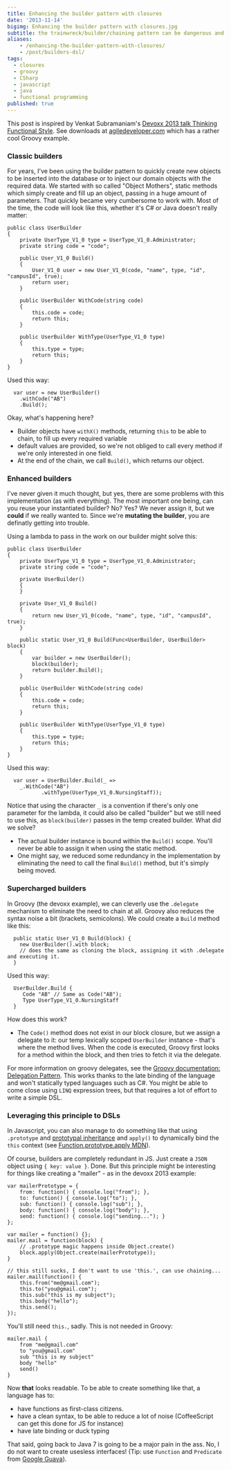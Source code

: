 ```yaml
---
title: Enhancing the builder pattern with closures
date: '2013-11-14'
bigimg: Enhancing the builder pattern with closures.jpg
subtitle: the trainwreck/builder/chaining pattern can be dangerous and here's why
aliases:
    - /enhancing-the-builder-pattern-with-closures/
    - /post/builders-dsl/
tags:
  - closures
  - groovy
  - CSharp
  - javascript
  - java
  - functional programming
published: true
---
```


This post is inspired by Venkat Subramaniam's [Devoxx 2013 talk Thinking Functional Style](http://www.devoxx.be/dv13-venkat-subramaniam.html). See downloads at [agiledeveloper.com](http://www.agiledeveloper.com/downloads.html) which has a rather cool Groovy example. 

### Classic builders

For years, I've been using the builder pattern to quickly create new objects to be inserted into the database or to inject our domain objects with the required data. We started with so called "Object Mothers", static methods which simply create and fill up an object, passing in a huge amount of parameters. That quickly became very cumbersome to work with. Most of the time, the code will  look like this, whether it's C# or Java doesn't really matter:

    public class UserBuilder
    {
        private UserType_V1_0 type = UserType_V1_0.Administrator;
        private string code = "code";

        public User_V1_0 Build()
        {
            User_V1_0 user = new User_V1_0(code, "name", type, "id", "campusId", true);
            return user;
        }

        public UserBuilder WithCode(string code)
        {
            this.code = code;
            return this;
        }

        public UserBuilder WithType(UserType_V1_0 type)
        {
            this.type = type;
            return this;
        }
    }

Used this way:

      var user = new UserBuilder()
        .withCode("AB")
        .Build();

Okay, what's happening here?

  - Builder objects have `withX()` methods, returning `this` to be able to chain, to fill up every required variable
  - default values are provided, so we're not obliged to call every method if we're only interested in one field. 
  - At the end of the chain, we call `Build()`, which returns our object. 

### Enhanced builders

I've never given it much thought, but yes, there are some problems with this implementation (as with everything). The most important one being, can you reuse your instantiated builder? No? Yes? We never assign it, but we **could** if we really wanted to. Since we're **mutating the builder**, you are definatly getting into trouble. 
  
Using a lambda to pass in the work on our builder might solve this:

    public class UserBuilder
    {
        private UserType_V1_0 type = UserType_V1_0.Administrator;
        private string code = "code";

        private UserBuilder()
        {
        }

        private User_V1_0 Build()
        {
            return new User_V1_0(code, "name", type, "id", "campusId", true);
        }

        public static User_V1_0 Build(Func<UserBuilder, UserBuilder> block)
        {
            var builder = new UserBuilder();
            block(builder);
            return builder.Build();
        }

        public UserBuilder WithCode(string code)
        {
            this.code = code;
            return this;
        }

        public UserBuilder WithType(UserType_V1_0 type)
        {
            this.type = type;
            return this;
        }
    }

Used this way:

      var user = UserBuilder.Build(_ =>
        _.WithCode("AB")
    		   .withType(UserType_V1_0.NursingStaff));

Notice that using the character `_` is a convention if there's only one parameter for the lambda, it could also be called "builder" but we still need to use this, as `block(builder)` passes in the temp created builder. What did we solve? 

  - The actual builder instance is bound within the `Build()` scope. You'll never be able to assign it when using the static method. 
  - One might say, we reduced some redundancy in the implementation by eliminating the need to call the final `Build()` method, but it's simply being moved. 

### Supercharged builders

In Groovy (the devoxx example), we can cleverly use the `.delegate` mechanism to eliminate the need to chain at all. Groovy also reduces the syntax noise a bit (brackets, semicolons). We could create a `Build` method like this:

      public static User_V1_0 Build(block) {
        new UserBuilder().with block;
        // does the same as cloning the block, assigning it with .delegate and executing it. 
      }

Used this way:

      UserBuilder.Build {
    	 Code "AB" // Same as Code("AB");
    	 Type UserType_V1_0.NursingStaff
      }
  
How does this work?

  - The `Code()` method does not exist in our block closure, but we assign a delegate to it: our temp lexically scoped `UserBuilder` instance - that's where the method lives. When the code is executed, Groovy first looks for a method within the block, and then tries to fetch it via the delegate. 

For more information on groovy delegates, see the [Groovy documentation: Delegation Pattern](http://groovy.codehaus.org/Delegation+Pattern). This works thanks to the late binding of the language and won't statically typed languages such as C#. You might be able to come close using `LINQ` expression trees, but that requires a lot of effort to write a simple DSL.

### Leveraging this principle to DSLs

In Javascript, you can also manage to do something like that using `.prototype` and [prototypal inheritance](http://brainbaking.com/wiki/code/javascript/inheritance) and `apply()` to dynamically bind the `this` context (see [Function.prototype.apply MDN](https://developer.mozilla.org/en-US/docs/Web/JavaScript/Reference/Global_Objects/Function/apply)).

Of course, builders are completely redundant in JS. Just create a `JSON` object using `{ key: value }`. Done. But this principle might be interesting for things like creating a "mailer" - as in the devoxx 2013 example:

    var mailerPrototype = {
        from: function() { console.log("from"); },
        to: function() { console.log("to"); },
        sub: function() { console.log("sub"); },
        body: function() { console.log("body"); },
        send: function() { console.log("sending..."); }
    };

    var mailer = function() {};
    mailer.mail = function(block) {
        // .prototype magic happens inside Object.create()
        block.apply(Object.create(mailerPrototype));
    }

    // this still sucks, I don't want to use 'this.', can use chaining... 
    mailer.mail(function() {
        this.from("me@gmail.com");
        this.to("you@gmail.com");
        this.sub("this is my subject");
        this.body("hello");
        this.send();
    });

You'll still need `this.`, sadly. This is not needed in Groovy:

    mailer.mail {
        from "me@gmail.com"
        to "you@gmail.com"
        sub "this is my subject"
        body "hello"
        send()
    }

Now **that** looks readable. To be able to create something like that, a language has to:

  - have functions as first-class citizens.
  - have a clean syntax, to be able to reduce a lot of noise (CoffeeScript can get this done for JS for instance)
  - have late binding or duck typing

That said, going back to Java 7 is going to be a major pain in the ass. No, I do not want to create usesless interfaces! (Tip: use `Function` and `Predicate` from [Google Guava](https://code.google.com/p/guava-libraries/)).
